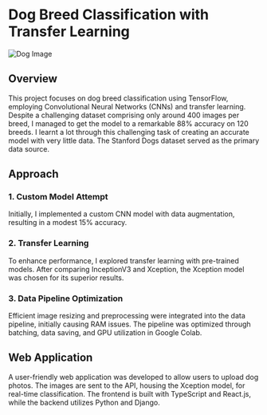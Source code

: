 # Dog Breed Classification with Transfer Learning

![Dog Image](path/to/your/image.png)

## Overview

This project focuses on dog breed classification using TensorFlow, employing Convolutional Neural Networks (CNNs) and transfer learning. Despite a challenging dataset comprising only around 400 images per breed, I managed to get the model to a remarkable 88% accuracy on 120 breeds. I learnt a lot through this challenging task of creating an accurate model with very little data. The Stanford Dogs dataset served as the primary data source.

## Approach

### 1. Custom Model Attempt
Initially, I implemented a custom CNN model with data augmentation, resulting in a modest 15% accuracy.

### 2. Transfer Learning
To enhance performance, I explored transfer learning with pre-trained models. After comparing InceptionV3 and Xception, the Xception model was chosen for its superior results.

### 3. Data Pipeline Optimization
Efficient image resizing and preprocessing were integrated into the data pipeline, initially causing RAM issues. The pipeline was optimized through batching, data saving, and GPU utilization in Google Colab.

## Web Application

A user-friendly web application was developed to allow users to upload dog photos. The images are sent to the API, housing the Xception model, for real-time classification. The frontend is built with TypeScript and React.js, while the backend utilizes Python and Django.

